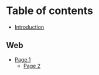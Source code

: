 # Table of contents

* [Introduction](README.md)

## Web

* [Page 1](web/page-1/README.md)
  * [Page 2](web/page-1/page-2.md)
